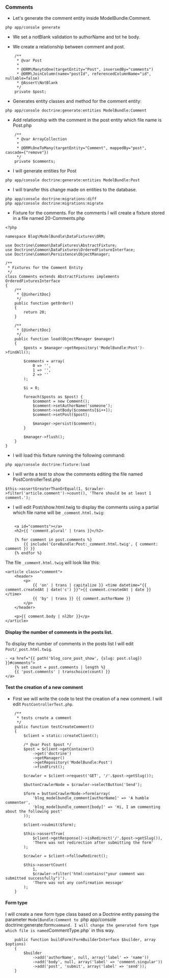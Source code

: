 ### Comments

* Let's generate the comment entity inside ModelBundle:Comment.
```
php app/console generate
```
* We set a notBlank validation to authorName and tot he body.

* We create a relationship between comment and post.
```
    /**
     * @var Post
     *
     * @ORM\ManytoOne(targetEntity="Post", inversedBy="comments")
     * @ORM\JoinColumn(name="postId", referencedColumnName="id", nullable=false)
     * @Assert\NotBlank
     */
    private $post;
```

* Generates entity classes and method for the comment entity:
```
php app/console doctrine:generate:entities ModelBundle:Comment
```

* Add relationship with the comment in the post entity which file name is Post.php
```
    /**
     * @var ArrayCollection
     *
     * @ORM\OneToMany(targetEntity="Comment", mappedBy="post", cascade={"remove"})
     */
    private $comments;
```

* I will generate entities for Post 
```
php app/console doctrine:generate:entities ModelBundle:Post
```

* I will transfer this change made on entities to the database.
```
php app/console doctrine:migrations:diff
php app/console doctrine:migrations:migrate
```

* Fixture for the comments.
For the comments I will create a fixture stored in a file named 20-Comments.php
```
<?php

namespace Blog\ModelBundle\DataFixtures\ORM;

use Doctrine\Common\DataFixtures\AbstractFixture;
use Doctrine\Common\DataFixtures\OrderedFixtureInterface;
use Doctrine\Common\Persistence\ObjectManager;

/**
 * Fixtures for the Comment Entity
 */
class Comments extends AbstractFixtures implements OrderedFixturesInterface
{
	/**
	 * {@inheritDoc}
	 */
	public function getOrder()
	{
		return 20;
	}

	/**
	 * {@inheritDoc}
	 */
	public function load(ObjectManager $manager)
	{
		$posts = $manager->getRepository('ModelBundle:Post')->findAll();

		$comments = array(
			0 => '',
			1 => '',
			2 => ''
		);

		$i = 0;

		foreach($posts as $post) {
			$comment = new Comment();
			$comment->setAuthorName('someone');
			$comment->setBody($comments[$i++]);
			$comment->setPost($post);

			$manager->persist($comment);
		}

		$manager->flush();
	}
}
```
* I will load this fixture running the following command:
```
php app/console doctrine:fixture:load
```

* I will write a test to show the comments editing the file named PostControllerTest.php
```
$this->assertGreaterThanOrEqual(1, $crawler->filter('article.comment')->count(), 'There should be at least 1 comment.');

```

* I will edit Post/show.html.twig to display the comments using a partial which file name will be `_comment.html.twig`:

```

	<a id="comments"></a>
	<h2>{{ 'comment.plural' | trans }}</h2>

	{% for comment in post.comments %}
		{{ include('CoreBundle:Post:_comment.html.twig', { comment: comment }) }}
	{% endfor %}
```

The file `_comment.html.twig` will look like this:
```
<article class="comment">
	<header>
		<p>
			{{ 'on' | trans | capitalize }} <time datetime="{{ comment.createdAt | date('c') }}">{{ comment.createdAt | date }}</time>
			{{ 'by' | trans }} {{ comment.authorName }}
		</p>
	</header>

	<p>{{ comment.body | nl2br }}</p>
</article>
```

#### Display the number of comments in the posts list.
To display the number of comments in the posts list I will edit `Post/_post.html.twig`.
```
- <a href="{{ path('blog_core_post_show', {slug: post.slug}) }}#comments">
	{% set count = post.comments | length %}
	{{ 'post.comments' | transchoice(count) }}
</a>
```

#### Test the creation of a new comment

* First we will write the code to test the creation of a new comment.
I will edit `PostControllerTest.php`.
```
    /**
     * tests create a comment
     */
    public function testCreateComment()
    {
        $client = static::createClient();

        /* @var Post $post */ 
        $post = $client->getContainer()
            ->get('doctrine')
            ->getManager()
            ->getRepository('ModelBundle:Post')
            ->findFirst();

        $crawler = $client->request('GET', '/'.$post->getSlug());

        $buttonCrawlerNode = $crawler->selectButton('Send');

        $form = buttonCrawlerNode->form(array(
            'blog_modelbundle_comment[authorName]' => 'A humble commenter',
            'blog_modelbundle_comment[body]' => 'Hi, I am commenting about the following post'
        ));

        $client->submit($form);

        $this->assertTrue(
            $client->getResponse()->isRedirect('/'.$post->getSlug()),
            'There was not redirection after submitting the form'
        );

        $crawler = $client->followRedirect();

        $this->assertCount(
            1,
            $crawler->filter('html:contains("your comment was submitted successfully")').
            'There was not any confirmation message'
        );
    }
```

#### Form type
I will create a new form type class based on a Doctrine entity passing the parameter `ModelBundle:Comment to `php app/console doctrine:generate:form` command.
I will change the generated form type which file is named `CommentType.php` in this way.
```
    public function buildForm(FormBuilderInterface $builder, array $options)
    {
        $builder
            ->add('authorName', null, array('label' => 'name'))
            ->add('body', null, array('label' => 'comment.singular'))
            ->add('post', 'submit', array('label' => 'send'));
    }
```


